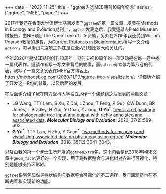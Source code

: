 +++
date = "2020-11-25"
title = "ggtree入选MEE期刊10周年纪念"
series = ["ggtree", "MEE", "paper"]
+++

2017年我还在香港大学读博士期间发表了`ggtree`的第一篇文章，发表在Methods in Ecology and Evolution期刊上，`ggtree`发表之后，我受邀请去Field Museum做报告，由NIH项目The Open Tree of Life资助，另外在2019年我还受到William Pearson教授的邀请，为[Current Protocols in Bioinformatics](https://currentprotocols.onlinelibrary.wiley.com/doi/abs/10.1002/cpbi.96)撰写一文介绍`ggtree`，可以看出来这项工作还是在业内引起比较大的关注的。

今年2020年是MEE期刊创刊10周年，期刊庆祝10周年的一项活动是在每一卷中找一篇代表作，邀请作者写一写文章背后的故事，而`ggtree`有幸做为第八卷的代表，我写了一篇文章发表在MEE官方博客上，<https://methodsblog.com/2020/11/19/ggtree-tree-visualization/>，详细地介绍了开发这一R包的背景，以及后面的发展。

在后面也介绍了我在南方医科大学独立运作一个课题组之后发表的两篇文章：

+ LG Wang, TTY Lam, S Xu, Z Dai, L Zhou, T Feng, P Guo, CW Dunn, BR Jones, T Bradley, H Zhu, Y Guan, Y Jiang, __G Yu__<sup>\*</sup>. [treeio: an R package for phylogenetic tree input and output with richly annotated and associated data](https://doi.org/10.1093/molbev/msz240). __*Molecular Biology and Evolution*__. 2020, 37(2):599-603.
+ __G Yu__<sup>\*</sup>, TTY Lam, H Zhu, Y Guan<sup>\*</sup>. [Two methods for mapping and visualizing associated data on phylogeny using ggtree](https://academic.oup.com/mbe/article-abstract/35/12/3041/5142656). __*Molecular Biology and Evolution*__. 2018, 35(12):3041-3043.

以及由我的第一个博士生所开发的`ggtreeExtra`包，这个包会是比2018年MBE文章中`geom_facet`更好的一个实现，用于将数据整合与进化树对齐进行可视化，特别是能够支持环形树。

`ggtree`系列包显然是树状结构与数据整合可视化的不二选择，我们课题组也在不断完善和实现新的功能。


---
